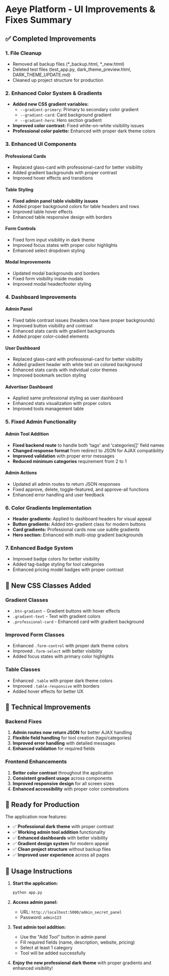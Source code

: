# Aeye Platform - UI Improvements & Fixes Summary

## ✅ Completed Improvements

### 1. **File Cleanup**
- Removed all backup files (*_backup.html, *_new.html)
- Deleted test files (test_app.py, dark_theme_preview.html, DARK_THEME_UPDATE.md)
- Cleaned up project structure for production

### 2. **Enhanced Color System & Gradients**
- **Added new CSS gradient variables:**
  - `--gradient-primary`: Primary to secondary color gradient
  - `--gradient-card`: Card background gradient
  - `--gradient-hero`: Hero section gradient
- **Improved color contrast:** Fixed white-on-white visibility issues
- **Professional color palette:** Enhanced with proper dark theme colors

### 3. **Enhanced UI Components**

#### **Professional Cards**
- Replaced glass-card with professional-card for better visibility
- Added gradient backgrounds with proper contrast
- Improved hover effects and transitions

#### **Table Styling**
- **Fixed admin panel table visibility issues**
- Added proper background colors for table headers and rows
- Improved table hover effects
- Enhanced table responsive design with borders

#### **Form Controls**
- Fixed form input visibility in dark theme
- Improved focus states with proper color highlights
- Enhanced select dropdown styling

#### **Modal Improvements**
- Updated modal backgrounds and borders
- Fixed form visibility inside modals
- Improved modal header/footer styling

### 4. **Dashboard Improvements**

#### **Admin Panel**
- Fixed table contrast issues (headers now have proper backgrounds)
- Improved button visibility and contrast
- Enhanced stats cards with gradient backgrounds
- Added proper color-coded elements

#### **User Dashboard**
- Replaced glass-card with professional-card for better visibility
- Added gradient header with white text on colored background
- Enhanced stats cards with individual color themes
- Improved bookmark section styling

#### **Advertiser Dashboard**
- Applied same professional styling as user dashboard
- Enhanced stats visualization with proper colors
- Improved tools management table

### 5. **Fixed Admin Functionality**

#### **Admin Tool Addition**
- **Fixed backend route** to handle both 'tags' and 'categories[]' field names
- **Changed response format** from redirect to JSON for AJAX compatibility
- **Improved validation** with proper error messages
- **Reduced minimum categories** requirement from 2 to 1

#### **Admin Actions**
- Updated all admin routes to return JSON responses
- Fixed approve, delete, toggle-featured, and approve-all functions
- Enhanced error handling and user feedback

### 6. **Color Gradients Implementation**
- **Header gradients:** Applied to dashboard headers for visual appeal
- **Button gradients:** Added btn-gradient class for modern buttons
- **Card gradients:** Professional cards now use subtle gradients
- **Hero section:** Enhanced with multi-stop gradient backgrounds

### 7. **Enhanced Badge System**
- Improved badge colors for better visibility
- Added tag-badge styling for tool categories
- Enhanced pricing model badges with proper contrast

## 🎨 New CSS Classes Added

### **Gradient Classes**
- `.btn-gradient` - Gradient buttons with hover effects
- `.gradient-text` - Text with gradient colors
- `.professional-card` - Enhanced card with gradient background

### **Improved Form Classes**
- Enhanced `.form-control` with proper dark theme colors
- Improved `.form-select` with better visibility
- Added focus states with primary color highlights

### **Table Classes**
- Enhanced `.table` with proper dark theme colors
- Improved `.table-responsive` with borders
- Added hover effects for better UX

## 🔧 Technical Improvements

### **Backend Fixes**
1. **Admin routes now return JSON** for better AJAX handling
2. **Flexible field handling** for tool creation (tags/categories)
3. **Improved error handling** with detailed messages
4. **Enhanced validation** for required fields

### **Frontend Enhancements**
1. **Better color contrast** throughout the application
2. **Consistent gradient usage** across components
3. **Improved responsive design** for all screen sizes
4. **Enhanced accessibility** with proper color combinations

## 🚀 Ready for Production

The application now features:
- ✅ **Professional dark theme** with proper contrast
- ✅ **Working admin tool addition** functionality
- ✅ **Enhanced dashboards** with better visibility
- ✅ **Gradient design system** for modern appeal
- ✅ **Clean project structure** without backup files
- ✅ **Improved user experience** across all pages

## 📝 Usage Instructions

1. **Start the application:**
   ```bash
   python app.py
   ```

2. **Access admin panel:**
   - URL: `http://localhost:5000/admin_secret_panel`
   - Password: `admin123`

3. **Test admin tool addition:**
   - Use the "Add Tool" button in admin panel
   - Fill required fields (name, description, website, pricing)
   - Select at least 1 category
   - Tool will be added successfully

4. **Enjoy the new professional dark theme** with proper gradients and enhanced visibility!
